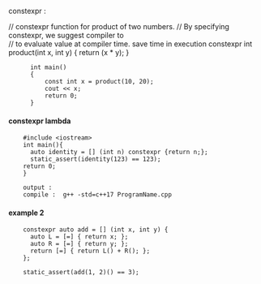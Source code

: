 constexpr : 

// constexpr function for product of two numbers. 
// By specifying constexpr, we suggest compiler to  
// to evaluate value at compiler time. save time in execution 
          constexpr int product(int x, int y) 
          { 
              return (x * y); 
          } 

          int main() 
          { 
              const int x = product(10, 20); 
              cout << x; 
              return 0; 
          } 



#### constexpr lambda

        #include <iostream>
        int main(){
          auto identity = [] (int n) constexpr {return n;};
          static_assert(identity(123) == 123);        
        return 0;
        }

        output : 
        compile :  g++ -std=c++17 ProgramName.cpp


#### example 2

        constexpr auto add = [] (int x, int y) {
          auto L = [=] { return x; };
          auto R = [=] { return y; };
          return [=] { return L() + R(); };
        };

        static_assert(add(1, 2)() == 3);
